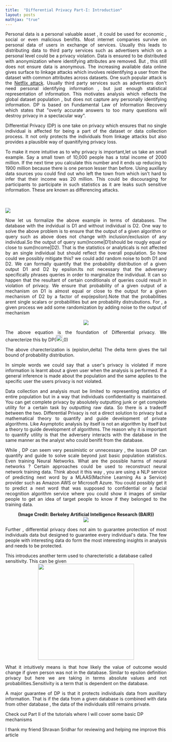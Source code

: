 ```yaml
---
title:  "Differential Privacy Part-I: Introduction"
layout: posts
mathjax: "true"
---
```


<p style="text-align:justify">Personal data is a personal valuable asset , it could be used for economic , social or even malicious benifits. Most internet companies survive on personal data of users in exchange of services. Usually this leads to distributing data to third party services such as advertisers which on a personal level could be a privacy violation. Data is ensured to be distributed with anonymization where identifying attributes are removed. But , this still does not ensure data is anonymous. The increasing available data online gives surface to linkage attacks which involves reidentifying a user from the dataset with common attributes across datasets. One such popular attack is the <a href="https://arxiv.org/abs/cs/0610105">Netflix attack</a>. Usually third party services such as advertisers don't need personal identifying information , but just enough statistical representation of information. This motivates analysis which reflects the global dataset population , but does not capture any personally identifying information. 
DP is based on Fundamental Law of Information Recovery which states that "overly accurate answers to too many questions will destroy privacy in a spectacular way".
<p style="text-align:justify">Differential Privacy (DP) is one take on privacy which ensures that no single individual is affected for being a part of the dataset or data collection process. It not only protects the individuals from linkage attacks but also provides a plausible way of quanitifying privacy loss. </p>
<p style="text-align:justify">To make it more intuitive as to why privacy is important,let us take an small example. Say a small town of 10,000 people has a total income of 2000 million. If the next time you calculate this number and it ends up reducing to 1900 million because there is one person lesser than before. Using auxillary data sources you could find out who left the town from which isn't hard to infer that their income was 20 million. This could be discouraging for participants to participate in such statistics as it are leaks such sensitive information. These are known as differencing attacks.</p>
<br />
<br />
<img src="https://camo.githubusercontent.com/ea990895b47703d5d7292bab7285ddd37f2f7497/687474703a2f2f636c6576657268616e732e696f2f6173736574732f646966666572656e7469616c2d707269766163792e706e67">
<p style="text-align:justify">Now let us formalize the above example in terms of databases. The database with the indvidual is D1 and without individual is D2. One way to solve the above problem is to ensure that the output of a given algorithm or query such as above does not change with inclusion/exclusion of any individual.So the output of query sum(Income|D1)should be rougly equal or close to sum(Income|D2). That is the statistics or analyticals is not affected by an single individual but should reflect the overall population. So how could we possibly mitigate this? we could add random noise to both D1 and D2. We can formally quantify that the probability distribution of a given output D1 and D2 by epsilon.Its not necessary that the adversery specifically phrases queries in order to marginalize the individual. It can so happen that the resultant of certain conditionals of queries could result in violation of privacy. We ensure that probability of a given output of a mechanism on D1 is almost equal or close to the output for a given mechanism of D2 by a factor of exp(epsilon).Note that the probabilities arent single scalars or probabilities but are probability distrubutions. For , a given process we add some randomization by adding noise to the output of mechanism</p>
<div style="text-align:center">
<img src="https://camo.githubusercontent.com/4385679354702242ee6e3add8589a716afbaa80b/68747470733a2f2f77696b696d656469612e6f72672f6170692f726573745f76312f6d656469612f6d6174682f72656e6465722f7376672f61333136306464373736633361313834313136373437623333666266643736333935356337656131">
</div>
<p style="text-align:justify">
The above equation is the foundation of Differential privacy.
We charecterize this by DP(<img height="20" width="20" src="https://camo.githubusercontent.com/fbcc26741027732b93efb1ba96c51dd79b6dc404/68747470733a2f2f63646e322e69636f6e66696e6465722e636f6d2f646174612f69636f6e732f677265656b2d6c6174696e2d73796d626f6c732f32342f657073696c6f6e2d3132382e706e67">,0)
<p style="text-align:justify">The above charecterization is (epislon,delta) 
The delta term gives the tail bound of probability distribution.
<p style="text-align:justify">In simple words we could say that a user's privacy is violated if more information is learnt about a given user when the analysis is performed. If a general inference is made about the population and the same applies to the specific user the users privacy is not violated.</p>
<p style="text-align:justify">Data collection and analysis must be limited to representing statistics of entire population but in a way that individuals confidentiality is maintained.
You can get complete privacy by absolutely outputting junk or get complete utility for a certain task by outputting raw data. So there is a tradeoff between the two. Differential Privacy is not a direct solution to privacy but a mathematical theory to quantify and guide development of private algorithms. Like Asymptotic analysis by itself is not an algorithm by itself but a theory to guide development of algorithms. The reason why it is important to quantify utility is that the adversery interacts with the database in the same manner as the analyst who could benifit from the database.</p>
<p style="text-align:justify"> While , DP can seem very pessimistic or unnecessary , the issues DP can quantify and guide to solve scale beyond just basic population statistics. Even training Neural Networks. What are the possible harms of neural networks ? Certain approaches could be used to reconstruct neural network training data.  Think about it this way , you are using a NLP service of predicting next word by a MLAAS(Machine Learning As a Service) provider such as Amazon AWS or Microsoft Azure. You could possibly get it to predict a next word that was supposed to confidential or a facial recognition algorithm service where you could show it images of similar people to get an idea of target people to know if they belonged to the training data.</p>
<center>
 <b style="font-size:14px">(Image Credit: Berkeley Artificial Intelligence Research (BAIR))</b>
 <br />
<img src="https://bair.berkeley.edu/static/blog/memorization/predictive_models_2x.png">
</center>
<p style="text-align:justify">Further , differential privacy does not aim to guarantee protection of most individuals data but designed to guarantee every individual's data. The few people with interesting data do form the most interesting insights in analysis and needs to be protected.</p>
This introduces another term used to charecteristic a database called sensitivity. This can be given
<div style="text-align:center">
<center>
<img height="300px" src="https://camo.githubusercontent.com/8f3ce8461e79cf3bb8e7294e36f4fe5e5f8d207e/68747470733a2f2f77696b696d656469612e6f72672f6170692f726573745f76312f6d656469612f6d6174682f72656e6465722f7376672f32646637386532613936666366376166393065336236303366386535373263383337666138303739">
 </center>
</div>
<p style="text-align:justify">What it intuitively means is that how likely the value of outcome would change if given person was not in the database. Similar to epsilon definition privacy but here we are taking in terms absolute values and not probabilities.Sensitivity is a term that is dependent on the database.
<p style="text-align:justify">A major guarantee of DP is that it protects individuals data from auxillary information. That is if the data from a given database is combined with data from other database , the data of the individuals still remains private.</p>
Check out Part II of the tutorials where I will cover some basic DP mechanisms
<p>I thank my friend Shravan Sridhar for reviewing and helping me improve this article</p>
